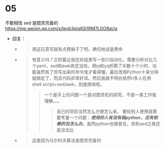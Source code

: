 
# 05

不敢相信 sed 是图灵完备的 https://mp.weixin.qq.com/s/Ieyb3pIg8Si1RM7LGO9aUg
- 回复：
  * > 用这玩意写就有点费脑子了吧，确切地说是费命
  * > 有意义吗？正好最近我在给组里写一些CI自动化，需要分析对比几个yaml，sed和awk肯定没戏，用jq和yq折腾了半数十个小时，功能虽然有了但写出来的命令鬼才看得懂，最后改用Python十来分钟就搞定了，而且代码非常好读。然后我就不明白依然n多人在用shell script+sed/awk，到底图啥呢。
    >> 一个是手上的问题一个是对图灵机的研究，不是一类工作我理解。。。
    >>> 自己的项目当然怎么方便怎么来。 要给别人使用就需要考量一个问题：***使用的人有没有装python，还有依赖的包怎么办***。虽然python也够普及，但和sed之类还是没法比
  * > 这是因为马尔科夫算法是图灵完备的

